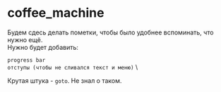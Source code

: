 # coffee_machine
Будем сдесь делать пометки, чтобы было удобнее вспоминать, что нужно ещё. \
Нужно будет добавить: 

`progress bar` \
`отступы (чтобы не сливался текст и меню)` \

Крутая штука - `goto`. Не знал о таком.
